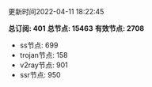 更新时间2022-04-11 18:22:45

**总订阅: 401**
**总节点: 15463**
**有效节点: 2708**
- ss节点: 699
- trojan节点: 158
- v2ray节点: 901
- ssr节点: 950
